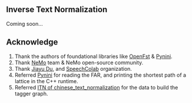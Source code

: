 ## Inverse Text Normalization

Coming soon...

## Acknowledge

1. Thank the authors of foundational libraries like [OpenFst](https://www.openfst.org/twiki/bin/view/FST/WebHome) & [Pynini](https://www.openfst.org/twiki/bin/view/GRM/Pynini).
3. Thank [NeMo](https://github.com/NVIDIA/NeMo) team & NeMo open-source community.
2. Thank [Jiayu Du](https://github.com/dophist), and [SpeechColab](https://github.com/SpeechColab) organization.
3. Referred [Pynini](https://github.com/kylebgorman/pynini) for reading the FAR, and printing the shortest path of a lattice in the C++ runtime.
4. Referred [ITN of chinese_text_normalization](https://github.com/speechio/chinese_text_normalization/tree/master/thrax/src/cn) for the data to build the tagger graph.
